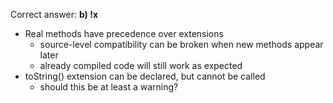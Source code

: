 Correct answer: **b) !x**

* Real methods have precedence over extensions
  - source-level compatibility can be broken when new methods appear later
  - already compiled code will still work as expected
* toString() extension can be declared, but cannot be called
  - should this be at least a warning?
  